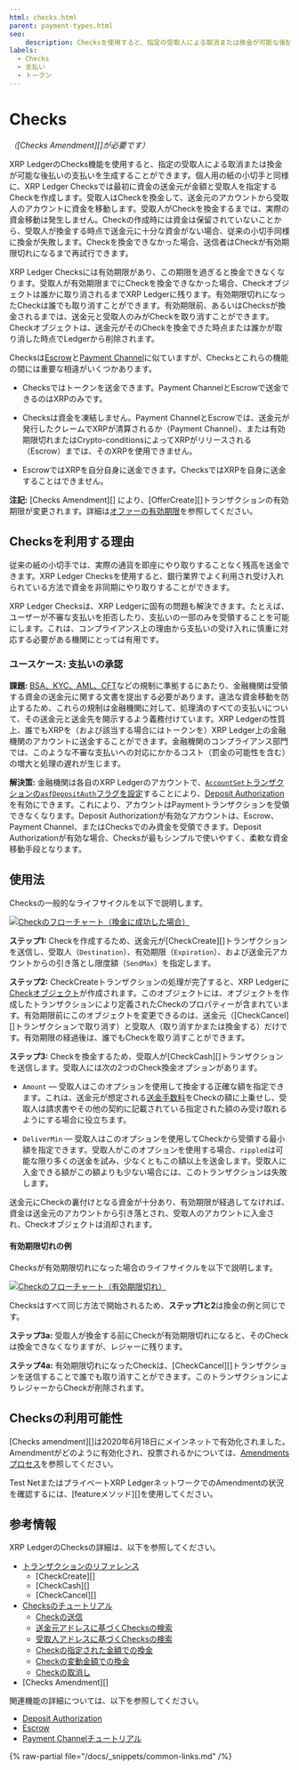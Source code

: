 ```yaml
---
html: checks.html
parent: payment-types.html
seo:
    description: Checksを使用すると、指定の受取人による取消または換金が可能な後払いの支払いを生成することができます。
labels:
  - Checks
  - 支払い
  - トークン
---
```

# Checks

_（[Checks Amendment][]が必要です）_

XRP LedgerのChecks機能を使用すると、指定の受取人による取消または換金が可能な後払いの支払いを生成することができます。個人用の紙の小切手と同様に、XRP Ledger Checksでは最初に資金の送金元が金額と受取人を指定するCheckを作成します。受取人はCheckを換金して、送金元のアカウントから受取人のアカウントに資金を移動します。受取人がCheckを換金するまでは、実際の資金移動は発生しません。Checkの作成時には資金は保留されていないことから、受取人が換金する時点で送金元に十分な資金がない場合、従来の小切手同様に換金が失敗します。Checkを換金できなかった場合、送信者はCheckが有効期限切れになるまで再試行できます。

XRP Ledger Checksには有効期限があり、この期限を過ぎると換金できなくなります。受取人が有効期限までにCheckを換金できなかった場合、Checkオブジェクトは誰かに取り消されるまでXRP Ledgerに残ります。有効期限切れになったCheckは誰でも取り消すことができます。有効期限前、あるいはChecksが換金されるまでは、送金元と受取人のみがCheckを取り消すことができます。Checkオブジェクトは、送金元がそのCheckを換金できた時点または誰かが取り消した時点でLedgerから削除されます。

Checksは[Escrow](escrow.md)と[Payment Channel](../../tutorials/how-tos/use-specialized-payment-types/use-payment-channels/index.md)に似ていますが、Checksとこれらの機能の間には重要な相違がいくつかあります。

* Checksではトークンを送金できます。Payment ChannelとEscrowで送金できるのはXRPのみです。

* Checksは資金を凍結しません。Payment ChannelとEscrowでは、送金元が発行したクレームでXRPが清算されるか（Payment Channel）、または有効期限切れまたはCrypto-conditionsによってXRPがリリースされる（Escrow）までは、そのXRPを使用できません。

* EscrowではXRPを自分自身に送金できます。ChecksではXRPを自身に送金することはできません。


**注記:** [Checks Amendment][] により、[OfferCreate][]トランザクションの有効期限が変更されます。詳細は[オファーの有効期限](../tokens/decentralized-exchange/offers.md#オファーの有効期限)を参照してください。


## Checksを利用する理由

従来の紙の小切手では、実際の通貨を即座にやり取りすることなく残高を送金できます。XRP Ledger Checksを使用すると、銀行業界でよく利用され受け入れられている方法で資金を非同期にやり取りすることができます。

XRP Ledger Checksは、XRP Ledgerに固有の問題も解決できます。たとえば、ユーザーが不審な支払いを拒否したり、支払いの一部のみを受領することを可能にします。これは、コンプライアンス上の理由から支払いの受け入れに慎重に対応する必要がある機関にとっては有用です。


### ユースケース: 支払いの承認

**課題:** [BSA、KYC、AML、CFT](../tokens/fungible-tokens/stablecoins/compliance-guidelines.md)などの規制に準拠するにあたり、金融機関は受領する資金の送金元に関する文書を提出する必要があります。違法な資金移動を防止するため、これらの規制は金融機関に対して、処理済のすべての支払いについて、その送金元と送金先を開示するよう義務付けています。XRP Ledgerの性質上、誰でもXRPを（および該当する場合にはトークンを）XRP Ledger上の金融機関のアカウントに送金することができます。金融機関のコンプライアンス部門では、このような不審な支払いへの対応にかかるコスト（罰金の可能性を含む）の増大と処理の遅れが生じます。

**解決策:** 金融機関は各自のXRP Ledgerのアカウントで、[`AccountSet`トランザクションの`asfDepositAuth`フラグを設定](../../references/protocol/transactions/types/accountset.md)することにより、[Deposit Authorization](../accounts/depositauth.md)を有効にできます。これにより、アカウントはPaymentトランザクションを受領できなくなります。Deposit Authorizationが有効なアカウントは、Escrow、Payment Channel、またはChecksでのみ資金を受領できます。Deposit Authorizationが有効な場合、Checksが最もシンプルで使いやすく、柔軟な資金移動手段となります。


## 使用法

Checksの一般的なライフサイクルを以下で説明します。

<!--{# Diagram source: https://docs.google.com/drawings/d/1Ez8OZVB2TLH-b_kSFOAgfYqXlEQt4KaUBW6F3TJAv_Q/edit #}-->

[![Checkのフローチャート（換金に成功した場合）](/docs/img/checks-happy-path.ja.png)](/docs/img/checks-happy-path.ja.png)

**ステップ1:** Checkを作成するため、送金元が[CheckCreate][]トランザクションを送信し、受取人（`Destination`）、有効期限（`Expiration`）、および送金元アカウントからの引き落とし限度額（`SendMax`）を指定します。


**ステップ2:** CheckCreateトランザクションの処理が完了すると、XRP Ledgerに[Checkオブジェクト](../../references/protocol/ledger-data/ledger-entry-types/check.md)が作成されます。このオブジェクトには、オブジェクトを作成したトランザクションにより定義されたCheckのプロパティーが含まれています。有効期限前にこのオブジェクトを変更できるのは、送金元（[CheckCancel][]トランザクションで取り消す）と受取人（取り消すかまたは換金する）だけです。有効期限の経過後は、誰でもCheckを取り消すことができます。

**ステップ3:** Checkを換金するため、受取人が[CheckCash][]トランザクションを送信します。受取人には次の2つのCheck換金オプションがあります。

* `Amount` — 受取人はこのオプションを使用して換金する正確な額を指定できます。これは、送金元が想定される[送金手数料](../tokens/transfer-fees.md)をCheckの額に上乗せし、受取人は請求書やその他の契約に記載されている指定された額のみ受け取れるようにする場合に役立ちます。

* `DeliverMin` — 受取人はこのオプションを使用してCheckから受領する最小額を指定できます。受取人がこのオプションを使用する場合、`rippled`は可能な限り多くの送金を試み、少なくともこの額以上を送金します。受取人に入金できる額がこの額よりも少ない場合には、このトランザクションは失敗します。

送金元にCheckの裏付けとなる資金が十分あり、有効期限が経過してなければ、資金は送金元のアカウントから引き落とされ、受取人のアカウントに入金され、Checkオブジェクトは消却されます。



#### 有効期限切れの例

Checksが有効期限切れになった場合のライフサイクルを以下で説明します。

<!--{# Diagram source: https://docs.google.com/drawings/d/11auqa0kVUPonqlc_RaQUfHcSkUI47xneSKpwlLxzSK0/edit #}-->

[![Checkのフローチャート（有効期限切れ）](/docs/img/checks-expiration.ja.png)](/docs/img/checks-expiration.ja.png)


Checksはすべて同じ方法で開始されるため、**ステップ1と2**は換金の例と同じです。

**ステップ3a:** 受取人が換金する前にCheckが有効期限切れになると、そのCheckは換金できなくなりますが、レジャーに残ります。

**ステップ4a:** 有効期限切れになったCheckは、[CheckCancel][]トランザクションを送信することで誰でも取り消すことができます。このトランザクションによりレジャーからCheckが削除されます。  



## Checksの利用可能性

[Checks amendment][]は2020年6月18日にメインネットで有効化されました。Amendmentがどのように有効化され、投票されるかについては、[Amendmentsプロセス](../networks-and-servers/amendments.md#amendmentプロセス)を参照してください。

Test NetまたはプライベートXRP LedgerネットワークでのAmendmentの状況を確認するには、[featureメソッド][]を使用してください。


## 参考情報

XRP LedgerのChecksの詳細は、以下を参照してください。

- [トランザクションのリファレンス](../../references/protocol/transactions/types/index.md)
    - [CheckCreate][]
    - [CheckCash][]
    - [CheckCancel][]
- [Checksのチュートリアル](../../tutorials/how-tos/use-specialized-payment-types/use-checks/use-checks.md)
    - [Checkの送信](../../tutorials/how-tos/use-specialized-payment-types/use-checks/send-a-check.md)
    - [送金元アドレスに基づくChecksの検索](../../tutorials/how-tos/use-specialized-payment-types/use-checks/look-up-checks-by-sender.md)
    - [受取人アドレスに基づくChecksの検索](../../tutorials/how-tos/use-specialized-payment-types/use-checks/look-up-checks-by-recipient.md)
    - [Checkの指定された金額での換金](../../tutorials/how-tos/use-specialized-payment-types/use-checks/cash-a-check-for-an-exact-amount.md)
    - [Checkの変動金額での換金](../../tutorials/how-tos/use-specialized-payment-types/use-checks/cash-a-check-for-a-flexible-amount.md)
    - [Checkの取消し](../../tutorials/how-tos/use-specialized-payment-types/use-checks/cancel-a-check.md)
- [Checks Amendment][]

関連機能の詳細については、以下を参照してください。

* [Deposit Authorization](../accounts/depositauth.md)
* [Escrow](escrow.md)
* [Payment Channelチュートリアル](../../tutorials/how-tos/use-specialized-payment-types/use-payment-channels/index.md)

{% raw-partial file="/docs/_snippets/common-links.md" /%}
